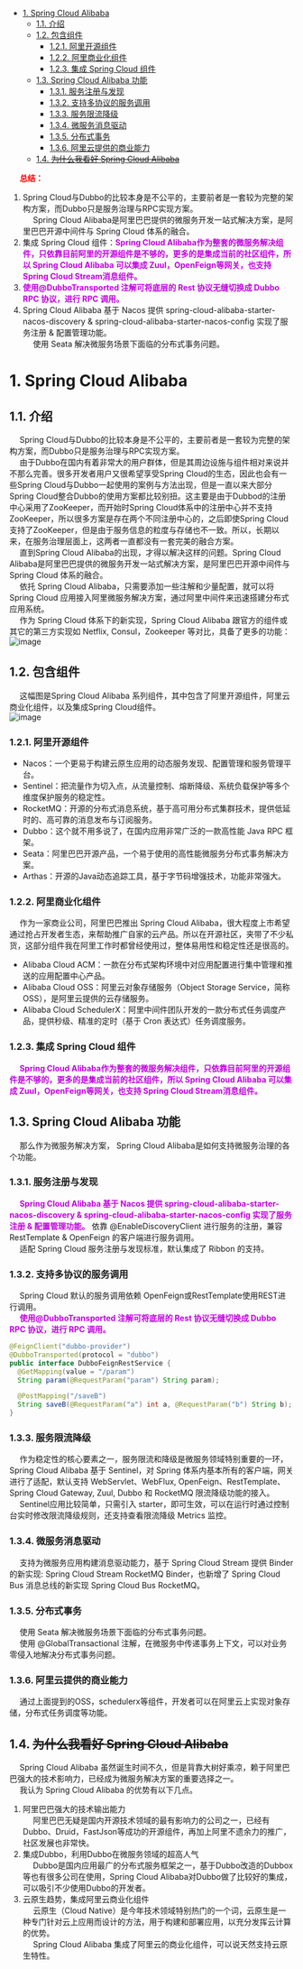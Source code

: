 
<!-- TOC -->

- [1. Spring Cloud Alibaba](#1-spring-cloud-alibaba)
    - [1.1. 介绍](#11-介绍)
    - [1.2. 包含组件](#12-包含组件)
        - [1.2.1. 阿里开源组件](#121-阿里开源组件)
        - [1.2.2. 阿里商业化组件](#122-阿里商业化组件)
        - [1.2.3. 集成 Spring Cloud 组件](#123-集成-spring-cloud-组件)
    - [1.3. Spring Cloud Alibaba 功能](#13-spring-cloud-alibaba-功能)
        - [1.3.1. 服务注册与发现](#131-服务注册与发现)
        - [1.3.2. 支持多协议的服务调用](#132-支持多协议的服务调用)
        - [1.3.3. 服务限流降级](#133-服务限流降级)
        - [1.3.4. 微服务消息驱动](#134-微服务消息驱动)
        - [1.3.5. 分布式事务](#135-分布式事务)
        - [1.3.6. 阿里云提供的商业能力](#136-阿里云提供的商业能力)
    - [1.4. ~~为什么我看好 Spring Cloud Alibaba~~](#14-为什么我看好-spring-cloud-alibaba)

<!-- /TOC -->

&emsp; **<font color = "red">总结：</font>**  
1. Spring Cloud与Dubbo的比较本身是不公平的，主要前者是一套较为完整的架构方案，而Dubbo只是服务治理与RPC实现方案。  
&emsp; Spring Cloud Alibaba是阿里巴巴提供的微服务开发一站式解决方案，是阿里巴巴开源中间件与 Spring Cloud 体系的融合。   
2. 集成 Spring Cloud 组件：**<font color = "clime">Spring Cloud Alibaba作为整套的微服务解决组件，只依靠目前阿里的开源组件是不够的，更多的是集成当前的社区组件，所以 Spring Cloud Alibaba 可以集成 Zuul，OpenFeign等网关，也支持 Spring Cloud Stream消息组件。</font>**  
3. **<font color = "clime">使用@DubboTransported 注解可将底层的 Rest 协议无缝切换成 Dubbo RPC 协议，进行 RPC 调用。</font>**  
4. Spring Cloud Alibaba 基于 Nacos 提供 spring-cloud-alibaba-starter-nacos-discovery & spring-cloud-alibaba-starter-nacos-config 实现了服务注册 & 配置管理功能。  
&emsp; 使用 Seata 解决微服务场景下面临的分布式事务问题。  

# 1. Spring Cloud Alibaba

<!-- 
Spring Cloud Alibaba 新一代微服务解决方案
https://zhuanlan.zhihu.com/p/98874444
-->

## 1.1. 介绍
&emsp; Spring Cloud与Dubbo的比较本身是不公平的，主要前者是一套较为完整的架构方案，而Dubbo只是服务治理与RPC实现方案。  
&emsp; 由于Dubbo在国内有着非常大的用户群体，但是其周边设施与组件相对来说并不那么完善。很多开发者用户又很希望享受Spring Cloud的生态，因此也会有一些Spring Cloud与Dubbo一起使用的案例与方法出现，但是一直以来大部分Spring Cloud整合Dubbo的使用方案都比较别扭。这主要是由于Dubbod的注册中心采用了ZooKeeper，而开始时Spring Cloud体系中的注册中心并不支持ZooKeeper，所以很多方案是存在两个不同注册中心的，之后即使Spring Cloud支持了ZooKeeper，但是由于服务信息的粒度与存储也不一致。所以，长期以来，在服务治理层面上，这两者一直都没有一套完美的融合方案。  
&emsp; 直到Spring Cloud Alibaba的出现，才得以解决这样的问题。Spring Cloud Alibaba是阿里巴巴提供的微服务开发一站式解决方案，是阿里巴巴开源中间件与 Spring Cloud 体系的融合。    
&emsp; 依托 Spring Cloud Alibaba，只需要添加一些注解和少量配置，就可以将 Spring Cloud 应用接入阿里微服务解决方案，通过阿里中间件来迅速搭建分布式应用系统。  
&emsp; 作为 Spring Cloud 体系下的新实现，Spring Cloud Alibaba 跟官方的组件或其它的第三方实现如 Netflix, Consul，Zookeeper 等对比，具备了更多的功能：  
![image](https://gitee.com/wt1814/pic-host/raw/master/images/microService/Dubbo/dubbo-66.png)   

## 1.2. 包含组件  
&emsp; 这幅图是Spring Cloud Alibaba 系列组件，其中包含了阿里开源组件，阿里云商业化组件，以及集成Spring Cloud组件。  
![image](https://gitee.com/wt1814/pic-host/raw/master/images/microService/Dubbo/dubbo-67.png)   

### 1.2.1. 阿里开源组件
* Nacos：一个更易于构建云原生应用的动态服务发现、配置管理和服务管理平台。
* Sentinel：把流量作为切入点，从流量控制、熔断降级、系统负载保护等多个维度保护服务的稳定性。
* RocketMQ：开源的分布式消息系统，基于高可用分布式集群技术，提供低延时的、高可靠的消息发布与订阅服务。
* Dubbo：这个就不用多说了，在国内应用非常广泛的一款高性能 Java RPC 框架。
* Seata：阿里巴巴开源产品，一个易于使用的高性能微服务分布式事务解决方案。
* Arthas：开源的Java动态追踪工具，基于字节码增强技术，功能非常强大。

### 1.2.2. 阿里商业化组件
&emsp; 作为一家商业公司，阿里巴巴推出 Spring Cloud Alibaba，很大程度上市希望通过抢占开发者生态，来帮助推广自家的云产品。所以在开源社区，夹带了不少私货，这部分组件我在阿里工作时都曾经使用过，整体易用性和稳定性还是很高的。

* Alibaba Cloud ACM：一款在分布式架构环境中对应用配置进行集中管理和推送的应用配置中心产品。
* Alibaba Cloud OSS：阿里云对象存储服务（Object Storage Service，简称 OSS），是阿里云提供的云存储服务。
* Alibaba Cloud SchedulerX：阿里中间件团队开发的一款分布式任务调度产品，提供秒级、精准的定时（基于 Cron 表达式）任务调度服务。

### 1.2.3. 集成 Spring Cloud 组件
&emsp; **<font color = "clime">Spring Cloud Alibaba作为整套的微服务解决组件，只依靠目前阿里的开源组件是不够的，更多的是集成当前的社区组件，所以 Spring Cloud Alibaba 可以集成 Zuul，OpenFeign等网关，也支持 Spring Cloud Stream消息组件。</font>**  

## 1.3. Spring Cloud Alibaba 功能
&emsp; 那么作为微服务解决方案， Spring Cloud Alibaba是如何支持微服务治理的各个功能。

### 1.3.1. 服务注册与发现
&emsp; **<font color = "clime">Spring Cloud Alibaba 基于 Nacos 提供 spring-cloud-alibaba-starter-nacos-discovery & spring-cloud-alibaba-starter-nacos-config 实现了服务注册 & 配置管理功能。</font>** 依靠 @EnableDiscoveryClient 进行服务的注册，兼容 RestTemplate & OpenFeign 的客户端进行服务调用。  
&emsp; 适配 Spring Cloud 服务注册与发现标准，默认集成了 Ribbon 的支持。

### 1.3.2. 支持多协议的服务调用
&emsp; Spring Cloud 默认的服务调用依赖 OpenFeign或RestTemplate使用REST进行调用。  
&emsp; **<font color = "clime">使用@DubboTransported 注解可将底层的 Rest 协议无缝切换成 Dubbo RPC 协议，进行 RPC 调用。</font>**  

```java
@FeignClient("dubbo-provider")
@DubboTransported(protocol = "dubbo")
public interface DubboFeignRestService {
  @GetMapping(value = "/param")
  String param(@RequestParam("param") String param);

  @PostMapping("/saveB")
  String saveB(@RequestParam("a") int a, @RequestParam("b") String b);
}
```

### 1.3.3. 服务限流降级
&emsp; 作为稳定性的核心要素之一，服务限流和降级是微服务领域特别重要的一环，Spring Cloud Alibaba 基于 Sentinel，对 Spring 体系内基本所有的客户端，网关进行了适配，默认支持 WebServlet、WebFlux, OpenFeign、RestTemplate、Spring Cloud Gateway, Zuul, Dubbo 和 RocketMQ 限流降级功能的接入。  
&emsp; Sentinel应用比较简单，只需引入 starter，即可生效，可以在运行时通过控制台实时修改限流降级规则，还支持查看限流降级 Metrics 监控。

### 1.3.4. 微服务消息驱动
&emsp; 支持为微服务应用构建消息驱动能力，基于 Spring Cloud Stream 提供 Binder 的新实现: Spring Cloud Stream RocketMQ Binder，也新增了 Spring Cloud Bus 消息总线的新实现 Spring Cloud Bus RocketMQ。

### 1.3.5. 分布式事务
&emsp; 使用 Seata 解决微服务场景下面临的分布式事务问题。  
&emsp; 使用 @GlobalTransactional 注解，在微服务中传递事务上下文，可以对业务零侵入地解决分布式事务问题。

### 1.3.6. 阿里云提供的商业能力
&emsp; 通过上面提到的OSS，schedulerx等组件，开发者可以在阿里云上实现对象存储，分布式任务调度等功能。  

## 1.4. ~~为什么我看好 Spring Cloud Alibaba~~
&emsp; Spring Cloud Alibaba 虽然诞生时间不久，但是背靠大树好乘凉，赖于阿里巴巴强大的技术影响力，已经成为微服务解决方案的重要选择之一。  
&emsp; 我认为 Spring Cloud Alibaba 的优势有以下几点。  
1. 阿里巴巴强大的技术输出能力  
&emsp; 阿里巴巴无疑是国内开源技术领域的最有影响力的公司之一，已经有Dubbo、Druid，FastJson等成功的开源组件，再加上阿里不遗余力的推广，社区发展也非常快。  
2. 集成Dubbo，利用Dubbo在微服务领域的超高人气  
&emsp; Dubbo是国内应用最广的分布式服务框架之一，基于Dubbo改造的Dubbox等也有很多公司在使用，Spring Cloud Alibaba对Dubbo做了比较好的集成，可以吸引不少使用Dubbo的开发者。  
3. 云原生趋势，集成阿里云商业化组件  
&emsp; 云原生（Cloud Native）是今年技术领域特别热门的一个词，云原生是一种专门针对云上应用而设计的方法，用于构建和部署应用，以充分发挥云计算的优势。  
&emsp; Spring Cloud Alibaba 集成了阿里云的商业化组件，可以说天然支持云原生特性。  
